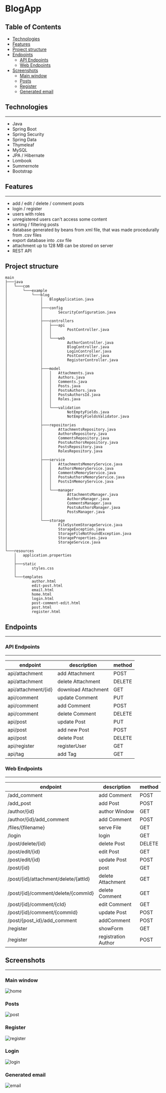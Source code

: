 # BlogApp

## Table of Contents
* [Technologies](#technologies)
* [Features](#features)
* [Project structure](#project-structure)
* [Endpoints](#endpoints)
    * [API Endpoints](#api-endpoints)
    * [Web Endpoints](#web-endpoints)
* [Screenshots](#screenshots)
    * [Main window](#main-window)
    * [Posts](#posts)
    * [Register](#register)
    * [Generated email](#generated-email)


## Technologies
---
- Java
- Spring Boot 
- Spring Security
- Spring Data
- Thymeleaf
- MySQL
- JPA / Hibernate
- Lombook
- Summernote
- Bootstrap
## Features
---
- add / edit / delete / comment posts
- login / register
- users with roles
- unregistered users can't access some content
- sorting / filtering posts
- database generated by beans from xml file, that was made procedurally from .csv files
- export database into .csv file
- attachment up to 128 MB can be stored on server
- REST API
## Project structure
``` 
main
├───java
│   └───com
│       └───example
│           └───blog
│               │   BlogApplication.java
│               │   
│               ├───config
│               │       SecurityConfiguration.java
│               │       
│               ├───controllers
│               │   ├───api
│               │   │       PostController.java
│               │   │       
│               │   └───web
│               │           AuthorController.java
│               │           BlogController.java
│               │           LoginController.java
│               │           PostController.java
│               │           RegisterController.java
│               │           
│               ├───model
│               │   │   Attachments.java
│               │   │   Authors.java
│               │   │   Comments.java
│               │   │   Posts.java
│               │   │   PostsAuthors.java
│               │   │   PostsAuthorsId.java
│               │   │   Roles.java
│               │   │   
│               │   └───validation
│               │           NotEmptyFields.java
│               │           NotEmptyFieldsValidator.java
│               │           
│               ├───repositories
│               │       AttachmentsRepository.java
│               │       AuthorsRepository.java
│               │       CommentsRepository.java
│               │       PostsAuthorsRepository.java
│               │       PostsRepository.java
│               │       RolesRepository.java
│               │       
│               ├───service
│               │   │   AttachmentsMemoryService.java
│               │   │   AuthorsMemoryService.java
│               │   │   CommentsMemoryService.java
│               │   │   PostsAuthorsMemoryService.java
│               │   │   PostsInMemoryService.java
│               │   │   
│               │   └───manager
│               │           AttachmentsManager.java
│               │           AuthorsManager.java
│               │           CommentsManager.java
│               │           PostsAuthorsManager.java
│               │           PostsManager.java
│               │           
│               └───storage
│                       FileSystemStorageService.java
│                       StorageException.java
│                       StorageFileNotFoundException.java
│                       StorageProperties.java
│                       StorageService.java
│                       
└───resources
    │   application.properties
    │   
    ├───static
    │       styles.css
    │       
    └───templates
            author.html
            edit-post.html
            email.html
            home.html
            login.html
            post-comment-edit.html
            post.html
            register.html
``` 

## Endpoints
---

### API Endpoints
---

| endpoint                             | description           | method |
|--------------------------------------|-----------------------|--------|
| api/attachment                       | add Attachment        | POST   |
| api/attachment                       | delete Attachment     | DELETE |
| api/attachment/{id}                  | download Attachment   | GET    |
| api/comment                          | update Comment        | PUT    |
| api/comment                          | add Comment           | POST   |
| api/comment                          | delete Comment        | DELETE |
| api/post                             | update Post           | PUT    |
| api/post                             | add new Post          | POST   |
| api/post                             | delete Post           | DELETE |
| api/register                         | registerUser          | GET    |
| api/tag                              | add Tag               | GET    |
### Web Endpoints
---


| endpoint                             | description           | method |
|--------------------------------------|-----------------------|--------|
| /add_comment                         | add Comment           | POST   |
| /add_post                            | add Post              | POST   |
| /author/{id}                         | author Window         | GET    |
| /author/{id}/add_comment             | add Comment           | POST   |
| /files/{filename}                    | serve File            | GET    |
| /login                               | login                 | GET    |
| /post/delete/{id}                    | delete Post           | DELETE |
| /post/edit/{id}                      | edit Post             | GET    |
| /post/edit/{id}                      | update Post           | POST   |
| /post/{id}                           | post                  | GET    |
| /post/{id}/attachment/delete/{attId} | delete Attachment     | GET    |
| /post/{id}/comment/delete/{commId}   | delete Comment        | GET    |
| /post/{id}/comment/{cId}             | edit Comment          | GET    |
| /post/{id}/comment/{commId}          | update Post           | POST   |
| /post/{post_id}/add_comment          | addComment            | POST   |
| /register                            | showForm              | GET    |
| /register                            | registration Author   | POST   |

## Screenshots
---
### Main window
![home](./screenshots/main.png)
### Posts
![post](./screenshots/post.png)
### Register
![register](./screenshots/register.png)
### Login
![login](./screenshots/login.png)
### Generated email
![email](./screenshots/email.png)

